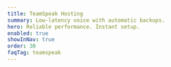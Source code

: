 ```yaml
---
title: TeamSpeak Hosting
summary: Low-latency voice with automatic backups.
hero: Reliable performance. Instant setup.
enabled: true
showInNav: true
order: 30
faqTag: teamspeak
---
```

